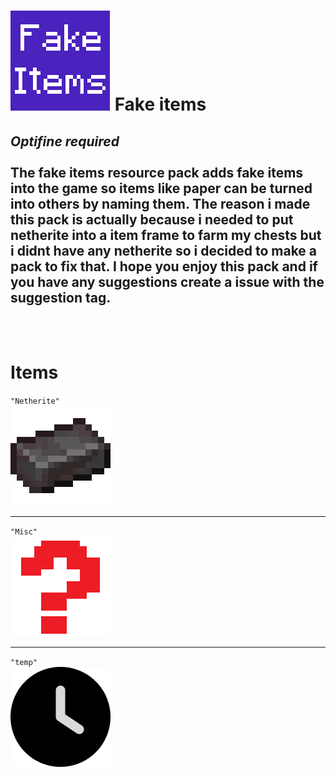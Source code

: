 # ![Pack.png](https://raw.githubusercontent.com/NotPiny/MinecraftStuff/master/1.17.1/Resource%20packs/Utility/Fake%20items/pack.png) **Fake items**

***Optifine required***
<br>
<br>
The fake items resource pack adds fake items into the game so items like paper can be turned into others by naming them. The reason i made this pack is actually because i needed to put netherite into a item frame to farm my chests but i didnt have any netherite so i decided to make a pack to fix that. I hope you enjoy this pack and if you have any suggestions create a issue with the suggestion tag.
---
<br>
<br>

# Items
`"Netherite"`<br>
![](https://raw.githubusercontent.com/NotPiny/MinecraftStuff/master/1.17.1/Resource%20packs/Utility/Fake%20items/assets/minecraft/optifine/cit/paper/netherite.png)

---

`"Misc"`<br>
![](https://raw.githubusercontent.com/NotPiny/MinecraftStuff/master/1.17.1/Resource%20packs/Utility/Fake%20items/assets/minecraft/optifine/cit/paper/misc.png)

---
`"temp"`<br>
![](https://raw.githubusercontent.com/NotPiny/MinecraftStuff/master/1.17.1/Resource%20packs/Utility/Fake%20items/assets/minecraft/optifine/cit/paper/clock-solid.png)